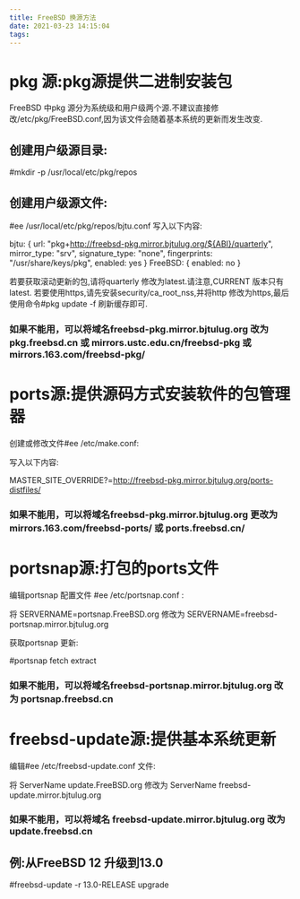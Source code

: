 ```yaml
---
title: FreeBSD 换源方法
date: 2021-03-23 14:15:04
tags:
---
```


#   pkg 源:pkg源提供二进制安装包

FreeBSD 中pkg 源分为系统级和用户级两个源.不建议直接修改/etc/pkg/FreeBSD.conf,因为该文件会随着基本系统的更新而发生改变.

## 创建用户级源目录:

#mkdir -p /usr/local/etc/pkg/repos

## 创建用户级源文件:

#ee /usr/local/etc/pkg/repos/bjtu.conf
写入以下内容:

bjtu: {
  url: "pkg+http://freebsd-pkg.mirror.bjtulug.org/${ABI}/quarterly",
  mirror_type: "srv",
  signature_type: "none",
  fingerprints: "/usr/share/keys/pkg",
  enabled: yes
}
 FreeBSD: { enabled: no }
 
若要获取滚动更新的包,请将quarterly 修改为latest.请注意,CURRENT 版本只有latest.
若要使用https,请先安装security/ca_root_nss,并将http 修改为https,最后使用命令#pkg update -f 刷新缓存即可.
### 如果不能用，可以将域名freebsd-pkg.mirror.bjtulug.org 改为pkg.freebsd.cn 或 mirrors.ustc.edu.cn/freebsd-pkg 或 mirrors.163.com/freebsd-pkg/

#  ports源:提供源码方式安装软件的包管理器

创建或修改文件#ee /etc/make.conf:

写入以下内容:

MASTER_SITE_OVERRIDE?=http://freebsd-pkg.mirror.bjtulug.org/ports-distfiles/

### 如果不能用，可以将域名freebsd-pkg.mirror.bjtulug.org 更改为 mirrors.163.com/freebsd-ports/ 或 ports.freebsd.cn/

#  portsnap源:打包的ports文件

编辑portsnap 配置文件 #ee /etc/portsnap.conf :

将 SERVERNAME=portsnap.FreeBSD.org 修改为 SERVERNAME=freebsd-portsnap.mirror.bjtulug.org

获取portsnap 更新:

#portsnap fetch extract

### 如果不能用，可以将域名freebsd-portsnap.mirror.bjtulug.org 改为 portsnap.freebsd.cn

#  freebsd-update源:提供基本系统更新

编辑#ee /etc/freebsd-update.conf 文件:

将 ServerName update.FreeBSD.org 修改为 ServerName freebsd-update.mirror.bjtulug.org

### 如果不能用，可以将域名 freebsd-update.mirror.bjtulug.org 改为 update.freebsd.cn
## 例:从FreeBSD 12 升级到13.0

#freebsd-update -r 13.0-RELEASE upgrade
